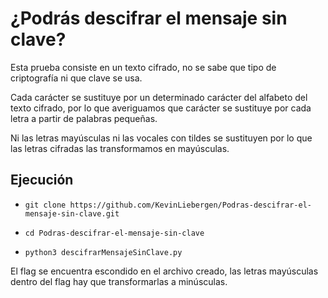 # ¿Podrás descifrar el mensaje sin clave?

Esta prueba consiste en un texto cifrado, no se sabe que tipo de criptografía ni que clave se usa.

Cada carácter se sustituye por un determinado carácter del alfabeto del texto cifrado, por lo que averiguamos que carácter se sustituye por cada letra a partir de palabras pequeñas.

Ni las letras mayúsculas ni las vocales con tildes se sustituyen por lo que las letras cifradas las transformamos en mayúsculas.

## Ejecución

-  `git clone https://github.com/KevinLiebergen/Podras-descifrar-el-mensaje-sin-clave.git`

-  `cd Podras-descifrar-el-mensaje-sin-clave`

-  `python3 descifrarMensajeSinClave.py`

El flag se encuentra escondido en el archivo creado, las letras mayúsculas dentro del flag hay que transformarlas a minúsculas.
